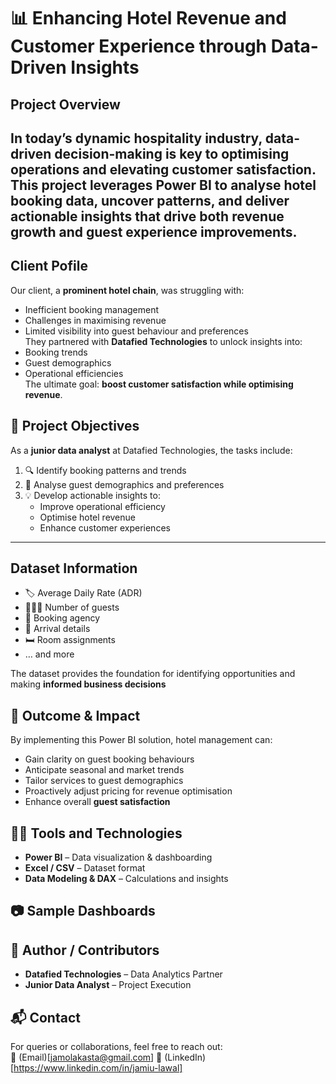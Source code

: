 # 📊 Enhancing Hotel Revenue and Customer Experience through Data-Driven Insights
## Project Overview

In today’s dynamic hospitality industry, **data-driven decision-making** is key to optimising operations and elevating customer satisfaction.  
This project leverages **Power BI** to analyse hotel booking data, uncover patterns, and deliver actionable insights that drive both **revenue growth** and **guest experience improvements**.  
---
## Client Pofile 
Our client, a **prominent hotel chain**, was struggling with:  
- Inefficient booking management  
- Challenges in maximising revenue  
- Limited visibility into guest behaviour and preferences  
They partnered with **Datafied Technologies** to unlock insights into:  
- Booking trends  
- Guest demographics  
- Operational efficiencies  
The ultimate goal: **boost customer satisfaction while optimising revenue**.

## 🎯 Project Objectives
As a **junior data analyst** at Datafied Technologies, the tasks include:  
1. 🔍 Identify booking patterns and trends  
2. 👥 Analyse guest demographics and preferences  
3. 💡 Develop actionable insights to:  
   - Improve operational efficiency  
   - Optimise hotel revenue  
   - Enhance customer experiences
---
## Dataset Information 
- 🏷️ Average Daily Rate (ADR)  
- 👨‍👩‍👧 Number of guests  
- 🏢 Booking agency  
- 📅 Arrival details  
- 🛏️ Room assignments  
- … and more  

The dataset provides the foundation for identifying opportunities and making **informed business decisions**

## 🚀 Outcome & Impact

By implementing this Power BI solution, hotel management can:  
- Gain clarity on guest booking behaviours  
- Anticipate seasonal and market trends  
- Tailor services to guest demographics  
- Proactively adjust pricing for revenue optimisation  
- Enhance overall **guest satisfaction**  

## 🧑‍💻 Tools and Technologies
- **Power BI** – Data visualization & dashboarding  
- **Excel / CSV** – Dataset format  
- **Data Modeling & DAX** – Calculations and insights  

## 📷 Sample Dashboards


## 🤝 Author / Contributors

- **Datafied Technologies** – Data Analytics Partner  
- **Junior Data Analyst** – Project Execution
  
## 📬 Contact
For queries or collaborations, feel free to reach out:  
📧 (Email)[jamolakasta@gmail.com]
🔗 (LinkedIn)[https://www.linkedin.com/in/jamiu-lawal] 

